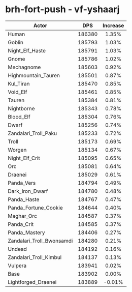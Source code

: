 # brh-fort-push - vf-yshaarj
| Actor | DPS | Increase |
|---|:---:|:---:|
|Human|186380|1.35%|
|Goblin|185793|1.03%|
|Night_Elf_Haste|185791|1.03%|
|Gnome|185786|1.02%|
|Mechagnome|185603|0.92%|
|Highmountain_Tauren|185501|0.87%|
|Kul_Tiran|185470|0.85%|
|Void_Elf|185461|0.85%|
|Tauren|185384|0.81%|
|Nightborne|185343|0.78%|
|Blood_Elf|185304|0.76%|
|Dwarf|185256|0.74%|
|Zandalari_Troll_Paku|185233|0.72%|
|Troll|185173|0.69%|
|Worgen|185134|0.67%|
|Night_Elf_Crit|185095|0.65%|
|Orc|185081|0.64%|
|Draenei|185029|0.61%|
|Panda_Vers|184794|0.49%|
|Dark_Iron_Dwarf|184780|0.48%|
|Panda_Haste|184767|0.47%|
|Panda_Fortune_Cookie|184644|0.40%|
|Maghar_Orc|184587|0.37%|
|Panda_Crit|184585|0.37%|
|Panda_Mastery|184406|0.27%|
|Zandalari_Troll_Bwonsamdi|184280|0.21%|
|Undead|184192|0.16%|
|Zandalari_Troll_Kimbul|184137|0.13%|
|Vulpera|183941|0.02%|
|Base|183902|0.00%|
|Lightforged_Draenei|183889|-0.01%|
